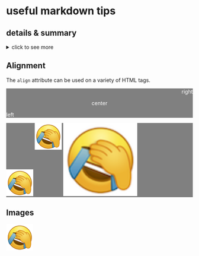 # useful markdown tips

## details & summary

<details>
<summary>click to see more</summary>
This is the content.
</details>

## Alignment

The `align` attribute can be used on a variety of HTML tags.
<div style="background-color: grey; color: white;">
  <p align="right">right</p>
  <p align="center">center</p>
  <p align="left">left</p>
</div>

<div style="background-color: grey; color: white;">
  <img aligh="bottom" src="./imgs/crySmile.png"/>
  <img align="top" src="./imgs/crySmile.png"/>
  <img width="200" src="./imgs/crySmile.png"/>
</div>


## Images

![image](./imgs/crySmile.png)